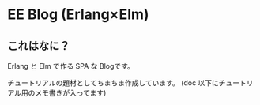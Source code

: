# EE Blog (Erlang×Elm)

## これはなに？

Erlang と Elm で作る SPA な Blogです。

チュートリアルの題材としてちまちま作成しています。
(doc 以下にチュートリアル用のメモ書きが入ってます)

